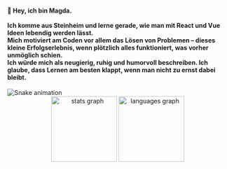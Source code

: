 

<h4 align="left">👋 Hey, ich bin Magda.<br><br>Ich komme aus Steinheim und lerne gerade, wie man mit React und Vue  Ideen lebendig werden lässt.<br>Mich motiviert am Coden vor allem das Lösen von Problemen – dieses kleine Erfolgserlebnis, wenn plötzlich alles funktioniert, was vorher unmöglich schien.<br>Ich würde mich als neugierig, ruhig und humorvoll beschreiben. Ich glaube, dass Lernen am besten klappt, wenn man nicht zu ernst dabei bleibt.</h4>

<img src="https://raw.githubusercontent.com/Magda357/Magda357/output/snake.svg" alt="Snake animation" />

<div align="center">
  <img src="https://github-readme-stats.vercel.app/api?username=Magda357&hide_title=false&hide_rank=false&show_icons=true&include_all_commits=true&count_private=true&disable_animations=false&theme=dracula&locale=en&hide_border=false&order=1" height="150" alt="stats graph"  />
  <img src="https://github-readme-stats.vercel.app/api/top-langs?username=Magda357&locale=en&hide_title=false&layout=compact&card_width=320&langs_count=5&theme=dracula&hide_border=false&order=2" height="150" alt="languages graph"  />
</div>






